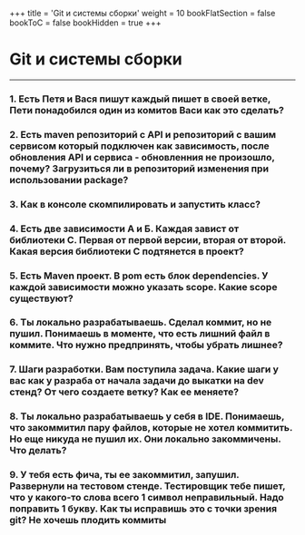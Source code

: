 +++
title = 'Git и системы сборки'
weight = 10
bookFlatSection = false
bookToC = false
bookHidden = true
+++

# Git и системы сборки

---
### 1. Есть Петя и Вася пишут каждый пишет в своей ветке, Пети понадобился один из комитов Васи как это сделать?
### 2. Есть maven репозиторий с API и репозиторий с вашим сервисом который подключен как зависимость, после обновления API и сервиса - обновленния не произошло, почему? Загрузиться ли в репозиторий изменения при использовании package?
### 3. Как в консоле скомпилировать и запустить класс?
### 4. Есть две зависимости А и Б. Каждая завист от библиотеки С. Первая от первой версии, вторая от второй. Какая версия библиотеки С подтянется в проект?
### 5. Есть Maven проект. В pom есть блок dependencies. У каждой зависимости можно указать scope. Какие scope существуют?
### 6. Ты локально разрабатываешь. Сделал коммит, но не пушил. Понимаешь в моменте, что есть лишний файл в коммите. Что нужно предпринять, чтобы убрать лишнее?
### 7. Шаги разработки. Вам поступила задача. Какие шаги у вас как у разраба от начала задачи до выкатки на dev стенд? От чего создаете ветку? Как ее меняете?
### 8. Ты локально разрабатываешь у себя в IDE. Понимаешь, что закоммитил пару файлов, которые не хотел коммитить. Но еще никуда не пушил их. Они локально закоммичены. Что делать?
### 9. У тебя есть фича, ты ее закоммитил, запушил. Развернули на тестовом стенде. Тестировщик тебе пишет, что у какого-то слова всего 1 символ неправильный. Надо поправить 1 букву. Как ты исправишь это с точки зрения git? Не хочешь плодить коммиты